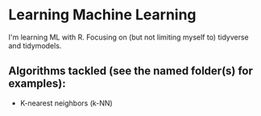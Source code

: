 # Learning Machine Learning

I'm learning ML with R. Focusing on (but not limiting myself to) tidyverse and tidymodels.

## Algorithms tackled (see the named folder(s) for examples):
* K-nearest neighbors (k-NN)
